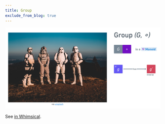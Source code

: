 ```yaml
---
title: Group
exclude_from_blog: true
---
```


![](group.png)

See [in Whimsical](https://whimsical.com/group-Puse5iQEXdJBzhYyvSVKDy).

